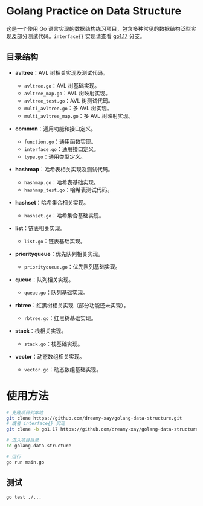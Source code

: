 # Golang Practice on Data Structure

这是一个使用 Go 语言实现的数据结构练习项目，包含多种常见的数据结构泛型实现及部分测试代码。`interface{}` 实现请查看 [go1.17]() 分支。

## 目录结构

- **avltree**：AVL 树相关实现及测试代码。

  - `avltree.go`：AVL 树基础实现。
  - `avltree_map.go`：AVL 树映射实现。
  - `avltree_test.go`：AVL 树测试代码。
  - `multi_avltree.go`：多 AVL 树实现。
  - `multi_avltree_map.go`：多 AVL 树映射实现。

- **common**：通用功能和接口定义。

  - `function.go`：通用函数实现。
  - `interface.go`：通用接口定义。
  - `type.go`：通用类型定义。

- **hashmap**：哈希表相关实现及测试代码。

  - `hashmap.go`：哈希表基础实现。
  - `hashmap_test.go`：哈希表测试代码。

- **hashset**：哈希集合相关实现。

  - `hashset.go`：哈希集合基础实现。

- **list**：链表相关实现。

  - `list.go`：链表基础实现。

- **priorityqueue**：优先队列相关实现。

  - `priorityqueue.go`：优先队列基础实现。

- **queue**：队列相关实现。

  - `queue.go`：队列基础实现。

- **rbtree**：红黑树相关实现（部分功能还未实现）。

  - `rbtree.go`：红黑树基础实现。

- **stack**：栈相关实现。

  - `stack.go`：栈基础实现。

- **vector**：动态数组相关实现。
  - `vector.go`：动态数组基础实现。

# 使用方法

```bash
# 克隆项目到本地
git clone https://github.com/dreamy-xay/golang-data-structure.git
# 或者 interface{} 实现
git clone -b go1.17 https://github.com/dreamy-xay/golang-data-structure.git

# 进入项目目录
cd golang-data-structure

# 运行
go run main.go
```

## 测试

```bash
go test ./...
```
